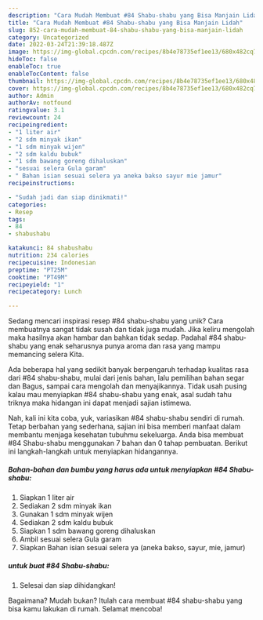 ```yaml
---
description: "Cara Mudah Membuat #84 Shabu-shabu yang Bisa Manjain Lidah"
title: "Cara Mudah Membuat #84 Shabu-shabu yang Bisa Manjain Lidah"
slug: 852-cara-mudah-membuat-84-shabu-shabu-yang-bisa-manjain-lidah
category: Uncategorized
date: 2022-03-24T21:39:18.487Z
image: https://img-global.cpcdn.com/recipes/8b4e78735ef1ee13/680x482cq70/84-shabu-shabu-foto-resep-utama.jpg
hideToc: false
enableToc: true
enableTocContent: false
thumbnail: https://img-global.cpcdn.com/recipes/8b4e78735ef1ee13/680x482cq70/84-shabu-shabu-foto-resep-utama.jpg
cover: https://img-global.cpcdn.com/recipes/8b4e78735ef1ee13/680x482cq70/84-shabu-shabu-foto-resep-utama.jpg
author: Admin
authorAv: notfound
ratingvalue: 3.1
reviewcount: 24
recipeingredient:
- "1 liter air"
- "2 sdm minyak ikan"
- "1 sdm minyak wijen"
- "2 sdm kaldu bubuk"
- "1 sdm bawang goreng dihaluskan"
- "sesuai selera Gula garam"
- " Bahan isian sesuai selera ya aneka bakso sayur mie jamur"
recipeinstructions:

- "Sudah jadi dan siap dinikmati!"
categories:
- Resep
tags:
- 84
- shabushabu

katakunci: 84 shabushabu 
nutrition: 234 calories
recipecuisine: Indonesian
preptime: "PT25M"
cooktime: "PT49M"
recipeyield: "1"
recipecategory: Lunch

---
```





Sedang mencari inspirasi resep #84 shabu-shabu yang unik? Cara membuatnya sangat tidak susah dan tidak juga mudah. Jika keliru mengolah maka hasilnya akan hambar dan bahkan tidak sedap. Padahal #84 shabu-shabu yang enak seharusnya punya aroma dan rasa yang mampu memancing selera Kita.





Ada beberapa hal yang sedikit banyak berpengaruh terhadap kualitas rasa dari #84 shabu-shabu, mulai dari jenis bahan, lalu pemilihan bahan segar dan Bagus, sampai cara mengolah dan menyajikannya. Tidak usah pusing kalau mau menyiapkan #84 shabu-shabu yang enak,      asal sudah tahu triknya maka hidangan ini dapat menjadi sajian istimewa.





















Nah, kali ini kita coba, yuk, variasikan #84 shabu-shabu sendiri di rumah. Tetap berbahan yang sederhana, sajian ini bisa memberi manfaat dalam membantu menjaga kesehatan tubuhmu sekeluarga. Anda bisa membuat #84 Shabu-shabu menggunakan 7 bahan dan 0 tahap pembuatan. Berikut ini langkah-langkah untuk menyiapkan hidangannya.

<!--inarticleads1-->

##### Bahan-bahan dan bumbu yang harus ada untuk menyiapkan #84 Shabu-shabu:

1. Siapkan 1 liter air
1. Sediakan 2 sdm minyak ikan
1. Gunakan 1 sdm minyak wijen
1. Sediakan 2 sdm kaldu bubuk
1. Siapkan 1 sdm bawang goreng dihaluskan
1. Ambil sesuai selera Gula garam
1. Siapkan  Bahan isian sesuai selera ya (aneka bakso, sayur, mie, jamur)




<!--inarticleads2-->

#####  untuk buat #84 Shabu-shabu:


1. Selesai dan siap dihidangkan!



Bagaimana? Mudah bukan? Itulah cara membuat #84 shabu-shabu yang bisa kamu lakukan di rumah. Selamat mencoba!
